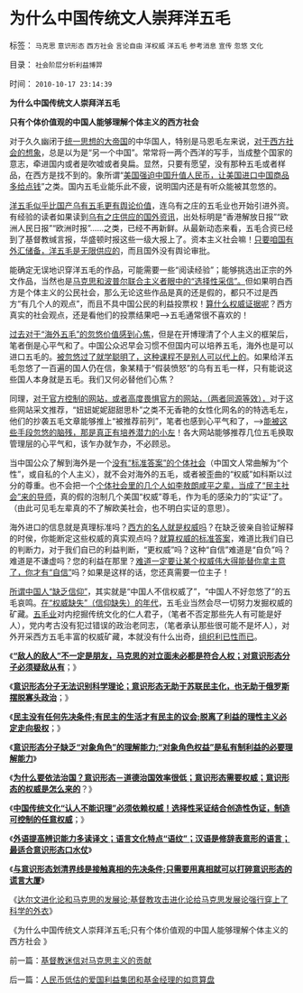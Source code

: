 # 为什么中国传统文人崇拜洋五毛

标签： `马克思` `意识形态` `西方社会` `言论自由` `洋权威` `洋五毛` `参考消息` `宣传` `忽悠` `文化` 

目录： `社会阶层分析利益博羿`

时间： `2010-10-17 23:14:39`

**为什么中国传统文人崇拜洋五毛**

**只有个体价值观的中国人能够理解个体主义的西方社会**

对于久久幽闭于[统一思想的大帝国](../../../2009/12/17/为什么科学不是信仰？为什么普价就是科学的发展观.md)的中华国人，特别是马恩毛左来说，[对于西方社会的想象](../../../2010/10/10/个人主义心证允许创造性体验：意淫合法！.md)，总是以为是“另一个中国”。常常将一两个西洋的写手，当成整个国家的意志，牵进国内或者是吹嘘或者臭扁。显然，只要有愿望，没有那种五毛或者样品，在西方是找不到的。象所谓“[美国强迫中国升值人民币，让美国进口中国商品多给点钱](../../../2007/12/1/以爱国的名义坚决反对人民币升值.md)”之类。国内五毛业能乐此不疲，说明国内还是有听众能被其忽悠的。

[洋五毛似乎比国产乌有五毛更有舆论价值](../../../2009/10/10/定制民意出口转内销.md)，连乌有之庄的五毛业也开始引进外资。有经验的读者如果读到[乌有之庄供应的国外资讯](http://cid-36d976e82bb7123d.spaces.live.com/blog/cns!36D976E82BB7123D!1898.entry)，出处标明是“香港解放日报”“欧洲人民日报”“欧洲时报”……之类，已经不再新鲜。从最新动态来看，五毛合资已经到了基督教缄言报，华盛顿时报这些一级大报上了。资本主义社会嘛！[只要咱国有外汇储备，洋五毛是无限供应的](../../../2010/6/23/美国是不会为他国的民主而奋斗的.md)，而且国外没有舆论审批。

能确定无误地识穿洋五毛的作品，可能需要一些“阅读经验”；能够挑选出正宗的外文作品，当然也是[马克思和波普尔联合主义者眼中的“选择性采信”。](../../../2010/10/10/“创造性伪证”哲学诡辩艺术.md)但如果明白西方是个体主义的公民社会，那么无论这些作品是真的还是假的，都只不过是西方“有几个人的观点”，而且不具中国公民的利益投票权！[算什么权威证据呢](../../../2007/11/30/美国一直坚决反对人民币升值？.md)？西方真实的社会观点，还是看他们的投票结果吧——>五毛通常很不喜欢的！

[过去对于“海外五毛”的忽悠价值感到心焦](../../../2010/1/9/洋权威和您自已的利益！.md)，但是在开博理清了个人主义的框架后，笔者倒是心平气和了。中国公众迟早会习惯不但国内可以培养五毛，海外也是可以进口五毛的。[被忽悠过了就学聪明了，这种课程不是别人可以代上的](../../../2010/3/11/希望以启蒙阻挡任何现实的趋势都是螳臂当车！.md)。如果给洋五毛忽悠了一百遍的国人仍在信，象某精于“假装愤怒”的乌有五毛一样，只有能说这些国人本身就是五毛。我们又何必替他们心焦？

同理，[对于官方控制的网站，或者高度畏惧官方的网站，（两者同源等效），](http://darthvad.blog.163.com/blog/static/5339947020106149284298/)对于这些网站采文推荐，“妞妞妮妮甜甜思朴”之类不无香艳的女性化网名的的特选毛左，他们的抄袭五毛文章能够推上“被推荐前列”，笔者也感到心平气和了，——>[能被这些手段忽悠的脑残，那是真正有培养潜力的小左](../../../2010/6/1/民主不允许意识形态口号;不要再搞政治运动.md)！各大网站能够推荐几位五毛换取管理层的心平气和，该乍办就乍办，不必顾忌。

当中国公众了解到海外是一个[没有“标准答案”的个体社会](../../../2009/11/16/当绝对的真理标准失效后“真理越辩越明”？.md)（中国文人常曲解为“个性”，或自私的个人主义），就不会对海外的五毛，或者被歪曲的“权威”如科斯以过分的尊重。也不会把一个[个体社会里的几个人如李敖朗咸平之辈，当成了“民主社会”来的导师](../../../2009/7/7/摆脱动物庄园里崇洋媚外的奴性思维.md)，真的假的泡制几个美国“权威”尊毛，作为毛的感染力的“实证”了。（由此可见毛左辈真的不了解欧美社会，也不明白实证的意思）。

海外进口的信息就是真理标准吗？[西方的名人就是权威吗](../../../2010/1/4/科斯先生有多大的权威意义.md)？在缺乏彼亲自验证解释的时侯，你能断定这些权威的真实观点吗？[就算权威的标准答案](../../../2010/1/4/科斯先生有多大的权威意义.md)，难道比我们自已的判断力，对于我们自已的利益判断，“更权威”吗？这种“自信”难道是“自负”吗？难道是不谦虚吗？您的利益在那里？[难道一定要让某个权威伟大得能替你拿主意了，你才有“自信”](../../../2008/6/6/真理源自观察、思考、实践；而不是对权威的追随.md)吗？如果是这样的话，您还真需要一位主子！

[所谓中国人“缺乏信仰”](../../../2009/4/11/大学无书：中国信仰缺失是一个伪命题.md)，其实就是“中国人不信权威了”，“中国人不好忽悠了”的五毛哀鸣。[在“权威缺失”（信仰缺失）的年代](../../../2010/5/6/为什么“缺乏信仰”的社会总是生机勃勃？.md)，五毛业当然会尽一切努力发掘权威的矿藏。[五毛业](../../../2009/10/21/人，鬼.md)对内挖掘传统文化的仁人君子，（笔者不否定那些先人有可能是好人），党内考古没有犯过错误的政治老同志，（笔者承认那些很可能不是坏人），对外开采西方五毛丰富的权威矿藏，本就没有什么出奇，[组织利已性而已](http://hi.baidu.com/darthchn/blog/item/7b542e0b89e5311094ca6b78.html)。

《[**“敌人的敌人”不一定是朋友，马克思的对立面未必都是符合人权；对意识形态分子必须疑敌从有**](../../../2010/10/14/“敌人的敌人”不一定是朋友;意识形态都是敌人；.md)；》

《[**意识形态分子无法识别科学理论；意识形态无助于苏联民主化，也无助于俄罗斯摆脱寡头政治**](../../../2010/10/14/“敌人的敌人”不一定是朋友;意识形态都是敌人；.md)；》

《[**民主没有任何先决条件;有民主的生活才有民主的议会;脱离了利益的理性主义必定走向极权**](../../../2010/10/15/有民主的生活方式才有民主的社会.md)；》

《[**意识形态分子缺乏“对象角色”的理解能力;“对象角色权益”是私有制利益的必要理解能力**](../../../2010/10/15/“对象角色权益”是私有制利益的必要理解能力.md)》

《[**为什么要依法治国？意识形态－道德治国效率很低；意识形态需要权威；意识形态的权威是怎么来的**](../../../2010/10/16/为什么要依法治国？为什么意识形态需要权威？.md)？》

《[**中国传统文化“认人不能识理”必须依赖权威！选择性采证结合创造性伪证，制造可控制的任意权威**](../../../2010/10/16/逻辑能力残缺令中国文化依赖权威；青睐洋权威；.md)；》

《[**外语提高辨识能力多读译文；语言文化特点“语纹”；汉语是修辞表意形的语言；最适合意识形态口水仗**](../../../2010/10/16/汉语是修辞表意语言，最适合道德口水仗.md)》

《[**与意识形态划清界线是接触真相的先决条件;只需要用真相就可以打碎意识形态的谎言大厦**](../../../2010/10/17/唯实求真打破谎言的大厦.md)》

《[达尔文进化论和马克思的发展论;基督教攻击进化论给马克思发展论强行穿上了科学的外衣](../../../2010/10/17/基督教迷信对马克思主义的贡献.md)》

《为什么中国传统文人崇拜洋五毛;只有个体价值观的中国人能够理解个体主义的西方社会 》



前一篇：[基督教迷信对马克思主义的贡献](../../../2010/10/17/基督教迷信对马克思主义的贡献.md)

后一篇：[人民币低估的爱国利益集团和基金经理的如意算盘](../../../2010/10/18/人民币低估的爱国利益集团和基金经理的如意算盘.md)